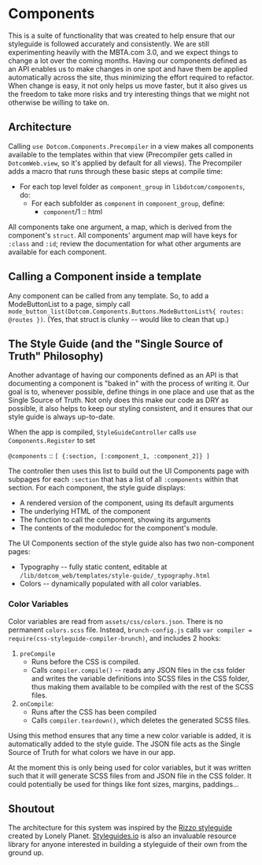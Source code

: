 # Components

This is a suite of functionality that was created to help ensure that our styleguide is followed accurately and consistently. We are still experimenting heavily with the MBTA.com 3.0, and we expect things to change a lot over the coming months. Having our components defined as an API enables us to make changes in one spot and have them be applied automatically across the site, thus minimizing the effort required to refactor. When change is easy, it not only helps us move faster, but it also gives us the freedom to take more risks and try interesting things that we might not otherwise be willing to take on.

## Architecture
Calling `use Dotcom.Components.Precompiler` in a view makes all components available to the templates within that view (Precompiler gets called in `DotcomWeb.view`, so it's applied by default for all views). The Precompiler adds a macro that runs through these basic steps at compile time:
- For each top level folder as `component_group` in `libdotcom/components`, do:
    - For each subfolder as `component` in `component_group`, define:
        - `component`/1 :: html

All components take one argument, a map, which is derived from the component's `struct`. All components' argument map will have keys for `:class` and `:id`; review the documentation for what other arguments are available for each component.

## Calling a Component inside a template
Any component can be called from any template. So, to add a ModeButtonList to a page, simply call `mode_button_list(Dotcom.Components.Buttons.ModeButtonList%{ routes: @routes })`. (Yes, that struct is clunky -- would like to clean that up.)

## The Style Guide (and the "Single Source of Truth" Philosophy)
Another advantage of having our components defined as an API is that documenting a component is "baked in" with the process of writing it. Our goal is to, whenever possible, define things in one place and use that as the Single Source of Truth. Not only does this make our code as DRY as possible, it also helps to keep our styling consistent, and it ensures that our style guide is always up-to-date.

When the app is compiled, `StyleGuideController` calls `use Components.Register` to set

`@components` :: `[ {:section, [:component_1, :component_2]} ]`

The controller then uses this list to build out the UI Components page with subpages for each `:section` that has a list of all `:components` within that section. For each component, the style guide displays:
- A rendered version of the component, using its default arguments
- The underlying HTML of the component
- The function to call the component, showing its arguments
- The contents of the moduledoc for the component's module.

The UI Components section of the style guide also has two non-component pages:
- Typography -- fully static content, editable at `/lib/dotcom_web/templates/style-guide/_typography.html`
- Colors -- dynamically populated with all color variables.

### Color Variables
Color variables are read from `assets/css/colors.json`. There is no permanent `colors.scss` file. Instead, `brunch-config.js` calls `var compiler = require(css-styleguide-compiler-brunch)`, and includes 2 hooks:
1. `preCompile`
    - Runs before the CSS is compiled.
    - Calls `compiler.compile()` -- reads any JSON files in the css folder and writes the variable definitions into SCSS files in the CSS folder, thus making them available to be compiled with the rest of the SCSS files.
2. `onCompile`:
    - Runs after the CSS has been compiled
    - Calls `compiler.teardown()`, which deletes the generated SCSS files.

Using this method ensures that any time a new color variable is added, it is automatically added to the style guide. The JSON file acts as the Single Source of Truth for what colors we have in our app.

At the moment this is only being used for color variables, but it was written such that it will generate SCSS files from and JSON file in the CSS folder. It could potentially be used for things like font sizes, margins, paddings...

## Shoutout
The architecture for this system was inspired by the [Rizzo styleguide](http://rizzo.lonelyplanet.com) created by Lonely Planet. [Styleguides.io](http://www.styleguides.io) is also an invaluable resource library for anyone interested in building a styleguide of their own from the ground up.
